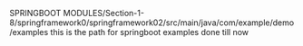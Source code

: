 SPRINGBOOT MODULES/Section-1-8/springframework0/springframework02/src/main/java/com/example/demo/examples this is the path for springboot examples done till now
